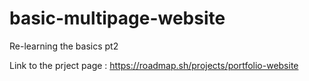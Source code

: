 # basic-multipage-website
Re-learning the basics pt2

Link to the prject page : https://roadmap.sh/projects/portfolio-website